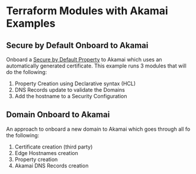 # Terraform Modules with Akamai Examples

## Secure by Default Onboard to Akamai
Onboard a [Secure by Default Property](https://techdocs.akamai.com/property-mgr/reference/onboard-a-secure-by-default-property) to Akamai which uses an automatically generated certificate. This example runs 3 modules that will do the following:

1. Property Creation using Declarative syntax (HCL)
2. DNS Records update to validate the Domains
3. Add the hostname to a Security Configuration

## Domain Onboard to Akamai
An approach to onboard a new domain to Akamai which goes through all fo the following:

1. Certificate creation (third party)
2. Edge Hostnames creation
3. Property creation
4. Akamai DNS Records creation